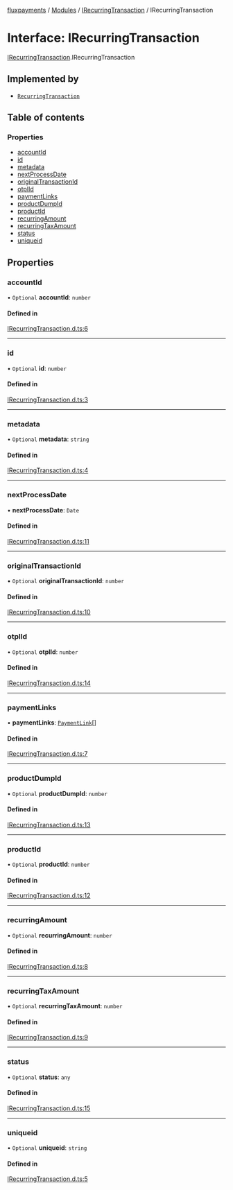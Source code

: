 [fluxpayments](../README.md) / [Modules](../modules.md) / [IRecurringTransaction](../modules/IRecurringTransaction.md) / IRecurringTransaction

# Interface: IRecurringTransaction

[IRecurringTransaction](../modules/IRecurringTransaction.md).IRecurringTransaction

## Implemented by

- [`RecurringTransaction`](../classes/RecurringTransaction.RecurringTransaction.md)

## Table of contents

### Properties

- [accountId](IRecurringTransaction.IRecurringTransaction.md#accountid)
- [id](IRecurringTransaction.IRecurringTransaction.md#id)
- [metadata](IRecurringTransaction.IRecurringTransaction.md#metadata)
- [nextProcessDate](IRecurringTransaction.IRecurringTransaction.md#nextprocessdate)
- [originalTransactionId](IRecurringTransaction.IRecurringTransaction.md#originaltransactionid)
- [otplId](IRecurringTransaction.IRecurringTransaction.md#otplid)
- [paymentLinks](IRecurringTransaction.IRecurringTransaction.md#paymentlinks)
- [productDumpId](IRecurringTransaction.IRecurringTransaction.md#productdumpid)
- [productId](IRecurringTransaction.IRecurringTransaction.md#productid)
- [recurringAmount](IRecurringTransaction.IRecurringTransaction.md#recurringamount)
- [recurringTaxAmount](IRecurringTransaction.IRecurringTransaction.md#recurringtaxamount)
- [status](IRecurringTransaction.IRecurringTransaction.md#status)
- [uniqueid](IRecurringTransaction.IRecurringTransaction.md#uniqueid)

## Properties

### accountId

• `Optional` **accountId**: `number`

#### Defined in

[IRecurringTransaction.d.ts:6](https://github.com/fluxpayments1/fluxpayments_api_ts/blob/2772c747e214a3cab637ab4d18a9d6944f43ee64/src/types/flux_types/IRecurringTransaction.d.ts#L6)

___

### id

• `Optional` **id**: `number`

#### Defined in

[IRecurringTransaction.d.ts:3](https://github.com/fluxpayments1/fluxpayments_api_ts/blob/2772c747e214a3cab637ab4d18a9d6944f43ee64/src/types/flux_types/IRecurringTransaction.d.ts#L3)

___

### metadata

• `Optional` **metadata**: `string`

#### Defined in

[IRecurringTransaction.d.ts:4](https://github.com/fluxpayments1/fluxpayments_api_ts/blob/2772c747e214a3cab637ab4d18a9d6944f43ee64/src/types/flux_types/IRecurringTransaction.d.ts#L4)

___

### nextProcessDate

• **nextProcessDate**: `Date`

#### Defined in

[IRecurringTransaction.d.ts:11](https://github.com/fluxpayments1/fluxpayments_api_ts/blob/2772c747e214a3cab637ab4d18a9d6944f43ee64/src/types/flux_types/IRecurringTransaction.d.ts#L11)

___

### originalTransactionId

• `Optional` **originalTransactionId**: `number`

#### Defined in

[IRecurringTransaction.d.ts:10](https://github.com/fluxpayments1/fluxpayments_api_ts/blob/2772c747e214a3cab637ab4d18a9d6944f43ee64/src/types/flux_types/IRecurringTransaction.d.ts#L10)

___

### otplId

• `Optional` **otplId**: `number`

#### Defined in

[IRecurringTransaction.d.ts:14](https://github.com/fluxpayments1/fluxpayments_api_ts/blob/2772c747e214a3cab637ab4d18a9d6944f43ee64/src/types/flux_types/IRecurringTransaction.d.ts#L14)

___

### paymentLinks

• **paymentLinks**: [`PaymentLink`](../classes/PaymentLink.PaymentLink.md)[]

#### Defined in

[IRecurringTransaction.d.ts:7](https://github.com/fluxpayments1/fluxpayments_api_ts/blob/2772c747e214a3cab637ab4d18a9d6944f43ee64/src/types/flux_types/IRecurringTransaction.d.ts#L7)

___

### productDumpId

• `Optional` **productDumpId**: `number`

#### Defined in

[IRecurringTransaction.d.ts:13](https://github.com/fluxpayments1/fluxpayments_api_ts/blob/2772c747e214a3cab637ab4d18a9d6944f43ee64/src/types/flux_types/IRecurringTransaction.d.ts#L13)

___

### productId

• `Optional` **productId**: `number`

#### Defined in

[IRecurringTransaction.d.ts:12](https://github.com/fluxpayments1/fluxpayments_api_ts/blob/2772c747e214a3cab637ab4d18a9d6944f43ee64/src/types/flux_types/IRecurringTransaction.d.ts#L12)

___

### recurringAmount

• `Optional` **recurringAmount**: `number`

#### Defined in

[IRecurringTransaction.d.ts:8](https://github.com/fluxpayments1/fluxpayments_api_ts/blob/2772c747e214a3cab637ab4d18a9d6944f43ee64/src/types/flux_types/IRecurringTransaction.d.ts#L8)

___

### recurringTaxAmount

• `Optional` **recurringTaxAmount**: `number`

#### Defined in

[IRecurringTransaction.d.ts:9](https://github.com/fluxpayments1/fluxpayments_api_ts/blob/2772c747e214a3cab637ab4d18a9d6944f43ee64/src/types/flux_types/IRecurringTransaction.d.ts#L9)

___

### status

• `Optional` **status**: `any`

#### Defined in

[IRecurringTransaction.d.ts:15](https://github.com/fluxpayments1/fluxpayments_api_ts/blob/2772c747e214a3cab637ab4d18a9d6944f43ee64/src/types/flux_types/IRecurringTransaction.d.ts#L15)

___

### uniqueid

• `Optional` **uniqueid**: `string`

#### Defined in

[IRecurringTransaction.d.ts:5](https://github.com/fluxpayments1/fluxpayments_api_ts/blob/2772c747e214a3cab637ab4d18a9d6944f43ee64/src/types/flux_types/IRecurringTransaction.d.ts#L5)
